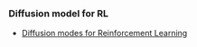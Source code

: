 ### Diffusion model for RL
- [Diffusion modes for Reinforcement Learning](https://wnzhang.net/teaching/sjtu-rl-2024/slides/15-diffusion-rl.pdf)
